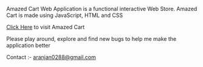 Amazed Cart Web Application is a functional interactive Web Store.
Amazed Cart is made using JavaScript, HTML and CSS

[Click Here](https://abhishekr14.github.io/amazedcart/) to visit Amazed Cart

Please play around, explore and find new bugs to help me make the application better

Contact :- aranjan0288@gmail.com
